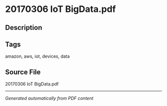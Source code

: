 # 20170306 IoT BigData.pdf

## Description

## Tags
amazon, aws, iot, devices, data

## Source File
20170306 IoT BigData.pdf

---
*Generated automatically from PDF content*
